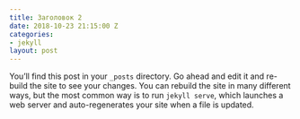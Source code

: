 ```yaml
---
title: Заголовок 2
date: 2018-10-23 21:15:00 Z
categories:
- jekyll
layout: post
---
```


You’ll find this post in your `_posts` directory. Go ahead and edit it and re-build the site to see your changes. You can rebuild the site in many different ways, but the most common way is to run `jekyll serve`, which launches a web server and auto-regenerates your site when a file is updated.


